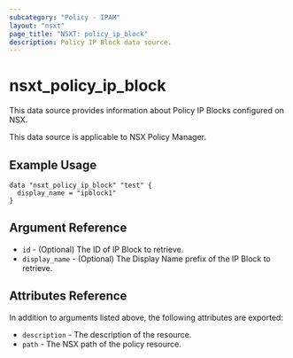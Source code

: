 ```yaml
---
subcategory: "Policy - IPAM"
layout: "nsxt"
page_title: "NSXT: policy_ip_block"
description: Policy IP Block data source.
---
```


# nsxt_policy_ip_block

This data source provides information about Policy IP Blocks configured on NSX.

This data source is applicable to NSX Policy Manager.

## Example Usage

```hcl
data "nsxt_policy_ip_block" "test" {
  display_name = "ipblock1"
}
```

## Argument Reference

* `id` - (Optional) The ID of IP Block to retrieve.
* `display_name` - (Optional) The Display Name prefix of the IP Block to retrieve.

## Attributes Reference

In addition to arguments listed above, the following attributes are exported:

* `description` - The description of the resource.
* `path` - The NSX path of the policy resource.

